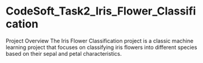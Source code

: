 # CodeSoft_Task2_Iris_Flower_Classification
Project Overview The Iris Flower Classification project is a classic machine learning project that focuses on classifying iris flowers into different species based on their sepal and petal characteristics.
